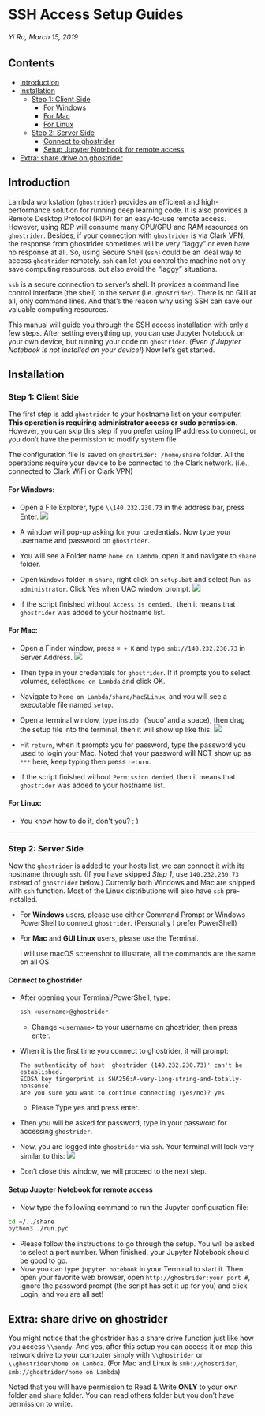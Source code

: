 # SSH Access Setup Guides
###### Yi Ru, March 15, 2019

## Contents
* [Introduction](https://github.com/Lewesyru/ssh-to-ghostrider/blob/master/README.md#introduction)
* [Installation](https://github.com/Lewesyru/ssh-to-ghostrider/blob/master/README.md#installation)
	* [Step 1: Client Side](https://github.com/Lewesyru/ssh-to-ghostrider/blob/master/README.md#step-1-client-side)
		* [For Windows](https://github.com/Lewesyru/ssh-to-ghostrider/blob/master/README.md#for-windows)
		* [For Mac](https://github.com/Lewesyru/ssh-to-ghostrider/blob/master/README.md#for-mac)
		* [For Linux](https://github.com/Lewesyru/ssh-to-ghostrider/blob/master/README.md#for-linux)
	* [Step 2: Server Side](https://github.com/Lewesyru/ssh-to-ghostrider/blob/master/README.md#step-2-server-side)
		* [Connect to ghostrider](https://github.com/Lewesyru/ssh-to-ghostrider/blob/master/README.md#connect-to-ghostrider)
		* [Setup Jupyter Notebook for remote access](https://github.com/Lewesyru/ssh-to-ghostrider/blob/master/README.md#setup-jupyter-notebook-for-remote-access)
* [Extra: share drive on ghostrider](https://github.com/Lewesyru/ssh-to-ghostrider/blob/master/README.md#extra-share-drive-on-ghostrider)

## Introduction
Lambda workstation (`ghostrider`) provides an efficient and high-performance solution for running deep learning code. It is also provides a Remote Desktop Protocol (RDP) for an easy-to-use remote access. However, using RDP will consume many CPU/GPU and RAM resources on `ghostrider`. Besides, if your connection with `ghostrider` is via Clark VPN, the response from ghostrider sometimes will be very “laggy” or even have no response at all. So, using Secure Shell (`ssh`) could be an ideal way to access `ghostrider` remotely. `ssh` can let you control the machine not only save computing resources, but also avoid the “laggy” situations. 

`ssh` is a secure connection to server’s shell. It provides a command line control interface (the shell) to the server (i.e. `ghostrider`). There is no GUI at all, only command lines. And that’s the reason why using SSH can save our valuable computing resources. 

This manual will guide you through the SSH access installation with only a few steps. After setting everything up, you can use Jupyter Notebook on your own device, but running your code on `ghostrider`. (*Even if Jupyter Notebook is not installed on your device!*)
Now let’s get started.

## Installation
### Step 1: Client Side
The first step is add `ghostrider` to your hostname list on your computer. **This operation is requiring administrator access or sudo permission**. However, you can skip this step if you prefer using IP address to connect, or you don’t have the permission to modify system file. 

The configuration file is saved on `ghostrider: /home/share` folder. All the operations require your device to be connected to the Clark network. (i.e., connected to Clark WiFi or Clark VPN)

#### For Windows:
* Open a File Explorer, type `\\140.232.230.73` in the address bar, press Enter.
	![](pic/1.png)

* A window will pop-up asking for your credentials. Now type your username and password on `ghostrider`. 
* You will see a Folder name `home on Lambda`, open it and navigate to `share` folder.
* Open `Windows` folder in `share`, right click on `setup.bat` and select `Run as administrator`. Click Yes when UAC window prompt.
	![](pic/2.png)
* If the script finished without `Access is denied.`, then it means that `ghostrider` was added to your hostname list.   	  

#### For Mac:
* Open a Finder window, press `⌘ + K` and type `smb://140.232.230.73` in Server Address. 
	![](pic/mac1.png)
* Then type in your credentials for `ghostrider`. If it prompts you to select volumes, select`home on Lambda` and click OK.
* Navigate to `home on Lambda/share/Mac&Linux`, and you will see a executable file named `setup`.
* Open a terminal window, type in`sudo ` (’sudo’ and a space), then drag the setup file into the terminal, then it will show up like this:
	![](pic/mac2.png)

* Hit `return`, when it prompts you for password, type the password you used to login your Mac. Noted that your password will NOT show up as `***` here, keep typing then press `return`.
* If the script finished without `Permission denied`, then it means that `ghostrider` was added to your hostname list. 
	
#### For Linux:
* You know how to do it, don't you? ; )

---- 

### Step 2: Server Side
Now the `ghostrider` is added to your hosts list, we can connect it with its hostname through `ssh`. (If you have skipped *Step 1*, use `140.232.230.73` instead of `ghostrider` below.) Currently both Windows and Mac are shipped with `ssh` function. Most of the Linux distributions will also have `ssh` pre-installed. 
* For **Windows** users, please use either Command Prompt or Windows PowerShell to connect `ghostrider`. (Personally I prefer PowerShell)
* For **Mac** and **GUI Linux** users, please use the Terminal. 

	I will use macOS screenshot to illustrate, all the commands are the same on all OS.

#### Connect to ghostrider
* After opening your Terminal/PowerShell, type:
	```js
	ssh <username>@ghostrider
	```
	* Change `<username>` to your username on ghostrider, then press enter.

* When it is the first time you connect to ghostrider, it will prompt:
	```
	The authenticity of host 'ghostrider (140.232.230.73)' can't be established. 
	ECDSA key fingerprint is SHA256:A-very-long-string-and-totally-nonsense.
	Are you sure you want to continue connecting (yes/no)? yes
	```
	* Please Type yes and press enter.
* Then you will be asked for password, type in your password for accessing `ghostrider`. 
* Now, you are logged into `ghostrider` via `ssh`. Your terminal will look very similar to this:
	![](pic/mac3.png)
*  Don’t close this window, we will proceed to the next step.   
		  

#### Setup Jupyter Notebook for remote access
* Now type the following command to run the Jupyter configuration file:
```bash
cd ~/../share
python3 ./run.pyc
```
* Please follow the instructions to go through the setup. You will be asked to select a port number. When finished, your Jupyter Notebook should be good to go.
* Now you can type `jupyter notebook` in your Terminal to start it. Then open your favorite web browser, open `http://ghostrider:your port #`, ignore the password prompt (the script has set it up for you) and click Login, and you are all set!


## Extra: share drive on ghostrider
You might notice that the ghostrider has a share drive function just like how you access `\\sandy`. And yes, after this setup you can access it or map this network drive to your computer simply with `\\ghostrider` or `\\ghostrider\home on Lambda`. (For Mac and Linux is `smb://ghostrider`, `smb://ghostrider/home on Lambda`)

Noted that you will have permission to Read & Write **ONLY** to your own folder and `share` folder. You can read others folder but you don’t have permission to write.
